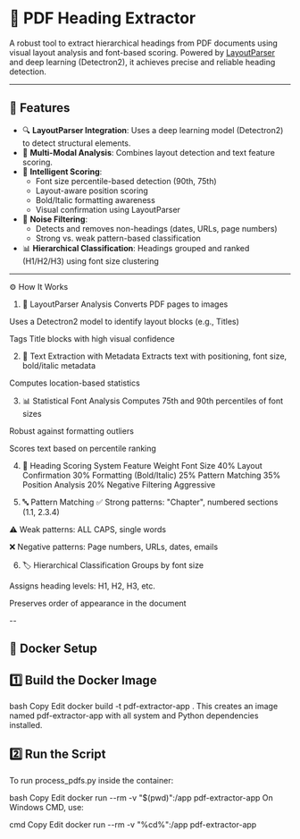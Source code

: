 # 📄 PDF Heading Extractor

A robust tool to extract hierarchical headings from PDF documents using visual layout analysis and font-based scoring. Powered by [LayoutParser](https://layout-parser.github.io/) and deep learning (Detectron2), it achieves precise and reliable heading detection.

---

## 🚀 Features

- 🔍 **LayoutParser Integration**: Uses a deep learning model (Detectron2) to detect structural elements.
- 📐 **Multi-Modal Analysis**: Combines layout detection and text feature scoring.
- 🧠 **Intelligent Scoring**:
  - Font size percentile-based detection (90th, 75th)
  - Layout-aware position scoring
  - Bold/Italic formatting awareness
  - Visual confirmation using LayoutParser
- 🧹 **Noise Filtering**:
  - Detects and removes non-headings (dates, URLs, page numbers)
  - Strong vs. weak pattern-based classification
- 📊 **Hierarchical Classification**: Headings grouped and ranked (H1/H2/H3) using font size clustering

---
⚙️ How It Works
1. 📸 LayoutParser Analysis
Converts PDF pages to images

Uses a Detectron2 model to identify layout blocks (e.g., Titles)

Tags Title blocks with high visual confidence

2. 🧾 Text Extraction with Metadata
Extracts text with positioning, font size, bold/italic metadata

Computes location-based statistics

3. 📊 Statistical Font Analysis
Computes 75th and 90th percentiles of font sizes

Robust against formatting outliers

Scores text based on percentile ranking

4. 🧮 Heading Scoring System
Feature	Weight
Font Size	40%
Layout Confirmation	30%
Formatting (Bold/Italic)	25%
Pattern Matching	35%
Position Analysis	20%
Negative Filtering	Aggressive

5. 🔤 Pattern Matching
✅ Strong patterns: "Chapter", numbered sections (1.1, 2.3.4)

⚠️ Weak patterns: ALL CAPS, single words

❌ Negative patterns: Page numbers, URLs, dates, emails

6. 🏷️ Hierarchical Classification
Groups by font size

Assigns heading levels: H1, H2, H3, etc.

Preserves order of appearance in the document

--

## 🐳 Docker Setup
## 1️⃣ Build the Docker Image
bash
Copy
Edit
docker build -t pdf-extractor-app .
This creates an image named pdf-extractor-app with all system and Python dependencies installed.

## 2️⃣ Run the Script
To run process_pdfs.py inside the container:

bash
Copy
Edit
docker run --rm -v "$(pwd)":/app pdf-extractor-app
On Windows CMD, use:

cmd
Copy
Edit
docker run --rm -v "%cd%":/app pdf-extractor-app
